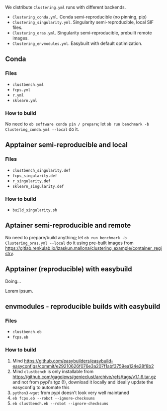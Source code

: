 We distribute `Clustering.yml` runs with different backends.

- `Clustering_conda.yml`. Conda semi-reproducible (no pinning, pip)
- `Clustering_singularity.yml`. Singularity semi-reproducible, local SIF files.
- `Clustering_oras.yml`. Singularity semi-reproducible, prebuilt remote images.
- `Clustering_envmodules.yml`. Easybuilt with default optimization.


## Conda

### Files

- `clustbench.yml`
- `fcps.yml`
- `r.yml`
- `sklearn.yml`

### How to build

No need to `ob software conda pin / prepare`; let `ob run benchmark -b Clustering_conda.yml --local` do it.

## Apptainer semi-reproducible and local

### Files

- `clustbench_singularity.def`
- `fcps_singularity.def`
- `r_singularity.def`
- `sklearn_singularity.def`

### How to build

- `build_singularity.sh`

## Aptainer semi-reproducible and remote

No need to prepare/build anything; let `ob run benchmark -b Clustering_oras.yml --local` do it using pre-built images from https://gitlab.renkulab.io/izaskun.mallona/clustering_example/container_registry.

## Apptainer (reproducible) with easybuild

Doing...

Lorem ipsum.

## envmodules - reproducible builds with easybuild

### Files

- `clustbench.eb`
- `fcps.eb`

### How to build

1. Mind https://github.com/easybuilders/easybuild-easyconfigs/commit/e29210626f076e3a207f1abf3759ea124e28f8b2
2. Mind `clustbench` is only installable from https://github.com/gagolews/genieclust/archive/refs/tags/v1.1.6.tar.gz and not from pypi's tgz (!), download it locally and ideally update the easyconfig to automate this
3. `python3-wget` from pypi doesn't look very well maintaned
4. `eb fcps.eb --robot --ignore-checksums`
5. `eb clustbench.eb --robot --ignore-checksums`
